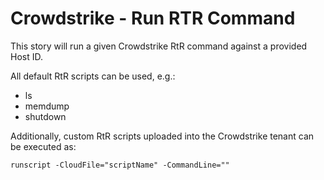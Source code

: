 # Crowdstrike - Run RTR Command
This story will run a given Crowdstrike RtR command against a provided Host ID.

All default RtR scripts can be used, e.g.:
- ls
- memdump
- shutdown

Additionally, custom RtR scripts uploaded into the Crowdstrike tenant can be executed as:

`runscript -CloudFile="scriptName" -CommandLine=""`
